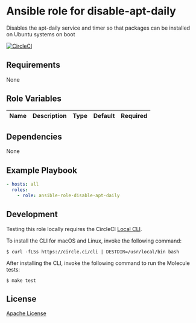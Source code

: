 Ansible role for disable-apt-daily
==================================

Disables the apt-daily service and timer so that packages can be installed on Ubuntu systems on boot

[![CircleCI](https://img.shields.io/circleci/build/github/mongodb-ansible-roles/ansible-role-disable-apt-daily/master?style=flat-square)](https://circleci.com/gh/mongodb-ansible-roles/ansible-role-disable-apt-daily)

Requirements
------------

None

Role Variables
--------------

| Name | Description | Type | Default | Required |
|------|-------------|:----:|:-------:|:--------:|

Dependencies
------------

None

Example Playbook
----------------

```yaml
- hosts: all
  roles:
    - role: ansible-role-disable-apt-daily
```

Development
-----------

Testing this role locally requires the CircleCI [Local CLI](https://circleci.com/docs/2.0/local-cli/).

To install the CLI for macOS and Linux, invoke the following command:

    $ curl -fLSs https://circle.ci/cli | DESTDIR=/usr/local/bin bash

After installing the CLI, invoke the following command to run the Molecule tests:

    $ make test

License
-------

[Apache License](LICENSE)
